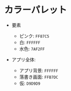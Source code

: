 # カラーパレット

- 要素
  - ピンク: `FF87C5`
  - 白: `FFFFFF`
  - 水色: `7AF2FF`

- アプリ全体:
  - アプリ背景: `FFFFFF`
  - 落書き画面: `FFB7DC`
  - 仮: `D9D9D9`